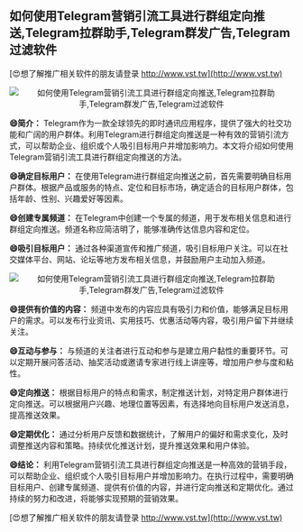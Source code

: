 ## **如何使用Telegram营销引流工具进行群组定向推送,Telegram拉群助手,Telegram群发广告,Telegram过滤软件**

[😍想了解推广相关软件的朋友请登录 http://www.vst.tw](http://www.vst.tw)

 <center><img src="https://vst.tw/MP4/tuiguang/png/8.png" alt="如何使用Telegram营销引流工具进行群组定向推送,Telegram拉群助手,Telegram群发广告,Telegram过滤软件"></center>

**😄简介：**
Telegram作为一款全球领先的即时通讯应用程序，提供了强大的社交功能和广阔的用户群体。利用Telegram进行群组定向推送是一种有效的营销引流方式，可以帮助企业、组织或个人吸引目标用户并增加影响力。本文将介绍如何使用Telegram营销引流工具进行群组定向推送的方法。

**😄确定目标用户：**
在使用Telegram进行群组定向推送之前，首先需要明确目标用户群体。根据产品或服务的特点、定位和目标市场，确定适合的目标用户群体，包括年龄、性别、兴趣爱好等因素。

**😄创建专属频道：**
在Telegram中创建一个专属的频道，用于发布相关信息和进行群组定向推送。频道名称应简洁明了，能够准确传达信息内容和定位。

**😄吸引目标用户：**
通过各种渠道宣传和推广频道，吸引目标用户关注。可以在社交媒体平台、网站、论坛等地方发布相关信息，并鼓励用户主动加入频道。

 <center><img src="https://vst.tw/MP4/tuiguang/png/6.png" alt="如何使用Telegram营销引流工具进行群组定向推送,Telegram拉群助手,Telegram群发广告,Telegram过滤软件"></center>

**😄提供有价值的内容：**
频道中发布的内容应具有吸引力和价值，能够满足目标用户的需求。可以发布行业资讯、实用技巧、优惠活动等内容，吸引用户留下并继续关注。

**😄互动与参与：**
与频道的关注者进行互动和参与是建立用户黏性的重要环节。可以定期开展问答活动、抽奖活动或邀请专家进行线上讲座等，增加用户参与度和粘性。

**😄定向推送：**
根据目标用户的特点和需求，制定推送计划，对特定用户群体进行定向推送。可以根据用户兴趣、地理位置等因素，有选择地向目标用户发送消息，提高推送效果。

**😄定期优化：**
通过分析用户反馈和数据统计，了解用户的偏好和需求变化，及时调整推送内容和策略。持续优化推送计划，提升推送效果和用户体验。

**😄结论：**
利用Telegram营销引流工具进行群组定向推送是一种高效的营销手段，可以帮助企业、组织或个人吸引目标用户并增加影响力。在执行过程中，需要明确目标用户、创建专属频道、提供有价值的内容，并进行定向推送和定期优化。通过持续的努力和改进，将能够实现预期的营销效果。

[😍想了解推广相关软件的朋友请登录 http://www.vst.tw](http://www.vst.tw)



